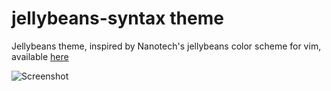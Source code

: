 # jellybeans-syntax theme

Jellybeans theme, inspired by Nanotech's jellybeans color scheme for vim, available [here](https://github.com/nanotech/jellybeans.vim)

![Screenshot](https://github.com/Trevoke/jellybeans-syntax/wiki/images/screenshot.png)
